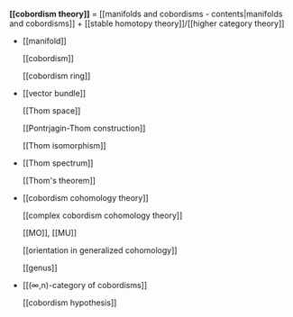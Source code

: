 
**[[cobordism theory]]** = [[manifolds and cobordisms - contents|manifolds and cobordisms]] + [[stable homotopy theory]]/[[higher category theory]]

* [[manifold]]

  [[cobordism]]

  [[cobordism ring]]

* [[vector bundle]]

  [[Thom space]]

  [[Pontrjagin-Thom construction]]

  [[Thom isomorphism]]

* [[Thom spectrum]]

  [[Thom's theorem]]

* [[cobordism cohomology theory]]

  [[complex cobordism cohomology theory]]

  [[MO]], [[MU]]

  [[orientation in generalized cohomology]]

  [[genus]]

* [[(∞,n)-category of cobordisms]]

  [[cobordism hypothesis]]
